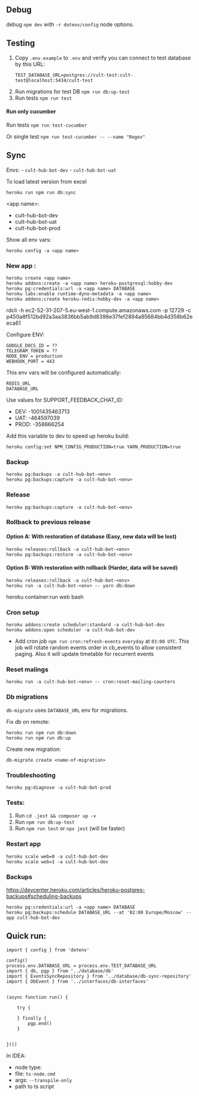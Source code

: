 
## Debug

debug `npm dev` with `-r dotenv/config` node options. 

## Testing

1. Copy `.env.example` to  `.env` and verify you can connect to test database by this URL:
    ```
    TEST_DATABASE_URL=postgres://cult-test:cult-test@localhost:5434/cult-test
    ```
2. Run migrations for test DB `npm run db:up-test`
3. Run tests `npm run test`

#### Run only cucumber

Run tests `npm run test-cucumber`

Or single test `npm run test-cucumber -- --name "Regex"`


## Sync

Envs:
    - `cult-hub-bot-dev`
    - `cult-hub-bot-uat`

To load latest version from excel
```
heroku run npm run db:sync
```

\<app name\>:
- cult-hub-bot-dev
- cult-hub-bot-uat
- cult-hub-bot-prod

Show all env vars:
```
heroku config -a <app name>
```

### New app :
```
heroku create <app name>
heroku addons:create -a <app name> heroku-postgresql:hobby-dev
heroku pg:credentials:url -a <app name> DATABASE
heroku labs:enable runtime-dyno-metadata -a <app name>
heroku addons:create heroku-redis:hobby-dev -a <app name>
```


rdcli -h ec2-52-31-207-5.eu-west-1.compute.amazonaws.com -p 12729 -c p450a8f512bd92a3aa3836bb5ab9d8398e37fef2894a85684bb4d358b62eeca61

Configure ENV:
```
GOOGLE_DOCS_ID = ??
TELEGRAM_TOKEN = ??
NODE_ENV = production
WEBHOOK_PORT = 443
```

This env vars will be configured automatically:
```
REDIS_URL
DATABASE_URL
```

Use values for SUPPORT_FEEDBACK_CHAT_ID:

* DEV: -1001435463713
* UAT: -464597039
* PROD: -358666254

Add this variable to dev to speed up heroku build:
```
heroku config:set NPM_CONFIG_PRODUCTION=true YARN_PRODUCTION=true
```

### Backup
```
heroku pg:backups -a cult-hub-bot-<env>
heroku pg:backups:capture -a cult-hub-bot-<env>
```

### Release
```
heroku pg:backups:capture -a cult-hub-bot-<env>
```

### Rollback to previous release

#### Option A: With restoration of database (Easy, new data will be lost)

```
heroku releases:rollback -a cult-hub-bot-<env>
heroku pg:backups:restore -a cult-hub-bot-<env>
```

#### Option B: With restoration with rollback (Harder, data will be saved)
```
heroku releases:rollback -a cult-hub-bot-<env>
heroku run -a cult-hub-bot-<env> -- yarn db:down
```

heroku container:run web bash


### Cron setup
```
heroku addons:create scheduler:standard -a cult-hub-bot-dev
heroku addons:open scheduler -a cult-hub-bot-dev
```
 - Add cron job `npm run cron:refresh-events` `everyday` at `03:00 UTC`. 
   This job will rotate random events order in cb_events to allow consistent paging. Also it will update timetable for recurrent events

### Reset malings
```
heroku run -a cult-hub-bot-<env> -- cron:reset-mailing-counters
```

### Db migrations

`db-migrate` uses `DATABASE_URL` env for migrations.

Fix db on remote:
```
heroku run npm run db:down
heroku run npm run db:up
``` 

Create new migration:
```
db-migrate create <name-of-migration>
```

### Troubleshooting

```
heroku pg:diagnose -a cult-hub-bot-prod
```


### Tests:

1. Run `cd .jest && composer up -v`
2. Run `npm run db:up-test`
3. Run `npm run test` or `npx jest` (will be faster)

### Restart app
```
heroku scale web=0 -a cult-hub-bot-dev
heroku scale web=1 -a cult-hub-bot-dev

```
### Backups

https://devcenter.heroku.com/articles/heroku-postgres-backups#scheduling-backups

```
heroku pg:credentials:url -a <app name> DATABASE
heroku pg:backups:schedule DATABASE_URL --at '02:00 Europe/Moscow' --app cult-hub-bot-dev
```

## Quick run:

```
import { config } from 'dotenv'

config()
process.env.DATABASE_URL = process.env.TEST_DATABASE_URL
import { db, pgp } from '../database/db'
import { EventsSyncRepository } from '../database/db-sync-repository'
import { DbEvent } from '../interfaces/db-interfaces'


(async function run() {

    try {

    } finally {
        pgp.end()
    }


})()
```

In IDEA:

- node type:
- file: `ts-node.cmd`
- args: `--transpile-only`
- path to ts script